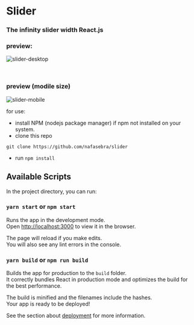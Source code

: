 # Slider
### The infinity slider width React.js

### preview:
![slider-desktop](https://user-images.githubusercontent.com/74317517/138565408-1e07e66b-7b6a-4d17-9e0f-efbe72a681f8.gif)

<br />

### preview (modile size)
![slider-mobile](https://user-images.githubusercontent.com/74317517/138565632-2e33685d-5e1f-456d-8c37-312f4f515334.gif)


for use:
- install NPM (nodejs package manager) if npm not installed on your system. 
- clone this repo <br />
```
git clone https://github.com/nafasebra/slider
```
- run `npm install`


## Available Scripts

In the project directory, you can run:

### `yarn start` or `npm start`

Runs the app in the development mode.\
Open [http://localhost:3000](http://localhost:3000) to view it in the browser.

The page will reload if you make edits.\
You will also see any lint errors in the console.


### `yarn build` or `npm run build`

Builds the app for production to the `build` folder.\
It correctly bundles React in production mode and optimizes the build for the best performance.

The build is minified and the filenames include the hashes.\
Your app is ready to be deployed!

See the section about [deployment](https://facebook.github.io/create-react-app/docs/deployment) for more information.

